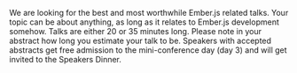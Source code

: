 We are looking for the best and most worthwhile Ember.js related talks. Your topic can be about anything, as long as it relates to Ember.js development somehow.
Talks are either 20 or 35 minutes long. Please note in your abstract how long you estimate your talk to be. Speakers with accepted abstracts get free admission to the mini-conference day (day 3) and will get invited to the Speakers Dinner.